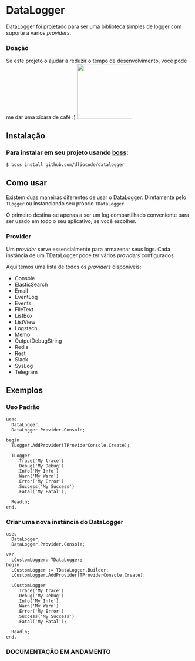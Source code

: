 # DataLogger

DataLogger foi projetado para ser uma biblioteca simples de logger com suporte a vários _providers_.

### Doação

Se este projeto o ajudar a reduzir o tempo de desenvolvimento, você pode me dar uma xícara de café :) <a href="https://www.paypal.com/donate?hosted_button_id=2T7W4PL7YGJZW" target="_blank" rel="noopener noreferrer"><img width="150" src="https://www.paypalobjects.com/en_US/i/btn/btn_donateCC_LG.gif"></a>


## Instalação

### Para instalar em seu projeto usando [boss](https://github.com/HashLoad/boss):
```sh
$ boss install github.com/dliocode/datalogger
```

## Como usar

Existem duas maneiras diferentes de usar o DataLogger: 
Diretamente pelo ``` TLogger ``` ou instanciando seu próprio ``` TDataLogger ```.

O primeiro destina-se apenas a ser um log compartilhado conveniente para ser usado em todo o seu aplicativo, se você escolher.

### Provider

Um _provider_ serve essencialmente para armazenar seus logs. Cada instância de um TDataLogger pode ter vários _providers_ configurados.

Aqui temos uma lista de todos os _providers_ disponíveis:

- Console 
- ElasticSearch 
- Email
- EventLog
- Events
- FileText
- ListBox
- ListView
- Logstach
- Memo
- OutputDebugString
- Redis
- Rest
- Slack
- SysLog
- Telegram

## Exemplos

### Uso Padrão

```delphi
uses
  DataLogger,
  DataLogger.Provider.Console;

begin
  TLogger.AddProvider(TProviderConsole.Create);

  TLogger
    .Trace('My trace')
    .Debug('My Debug')
    .Info('My Info')
    .Warn('My Warn')
    .Error('My Error')
    .Success('My Success')
    .Fatal('My Fatal');

  Readln;
end.
```
### Criar uma nova instância do DataLogger

```delphi
uses
  DataLogger,
  DataLogger.Provider.Console;

var
  LCustomLogger: TDataLogger;
begin
  LCustomLogger := TDataLogger.Builder;
  LCustomLogger.AddProvider(TProviderConsole.Create);

  LCustomLogger
    .Trace('My trace')
    .Debug('My Debug')
    .Info('My Info')
    .Warn('My Warn')
    .Error('My Error')
    .Success('My Success')
    .Fatal('My Fatal');

  Readln;
end.
```

### **DOCUMENTAÇÃO EM ANDAMENTO**

